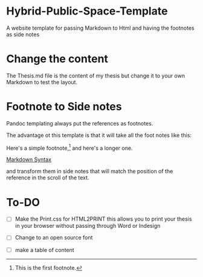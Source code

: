 # Hybrid-Public-Space-Template
A website template for passing Markdown to Html and having the footnotes as  side notes

# Change the content

The Thesis.md file is the content of my thesis but change it to your own Markdown to test the layout.

# Footnote to Side notes

Pandoc templating always put the references as footnotes.

The advantage ot this template is that it will take all the foot notes like this:


Here's a simple footnote,[^1] and here's a longer one.

[^1]: This is the first footnote.

[Markdown Syntax](https://www.markdownguide.org/extended-syntax/)


and transform them in side notes that will match the position of the reference in the scroll of the text.

# To-DO

- [ ] Make the Print.css for HTML2PRINT this allows you to print your thesis in your browser without passing through Word or Indesign

- [ ] Change to an open source font
- [ ] make a table of content


